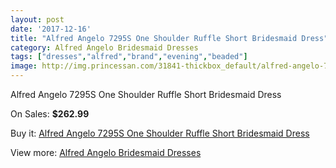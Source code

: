 ```yaml
---
layout: post
date: '2017-12-16'
title: "Alfred Angelo 7295S One Shoulder Ruffle Short Bridesmaid Dress"
category: Alfred Angelo Bridesmaid Dresses
tags: ["dresses","alfred","brand","evening","beaded"]
image: http://img.princessan.com/31841-thickbox_default/alfred-angelo-7295s-one-shoulder-ruffle-short-bridesmaid-dress.jpg
---
```

Alfred Angelo 7295S One Shoulder Ruffle Short Bridesmaid Dress

On Sales: **$262.99**
<a href="https://www.princessan.com/en/14504-alfred-angelo-7295s-one-shoulder-ruffle-short-bridesmaid-dress.html"><amp-img layout="responsive" width="600" height="600" src="//img.princessan.com/31841-thickbox_default/alfred-angelo-7295s-one-shoulder-ruffle-short-bridesmaid-dress.jpg" alt="Alfred Angelo 7295S One Shoulder Ruffle Short Bridesmaid Dress 0" /></a>

Buy it: [Alfred Angelo 7295S One Shoulder Ruffle Short Bridesmaid Dress](https://www.princessan.com/en/14504-alfred-angelo-7295s-one-shoulder-ruffle-short-bridesmaid-dress.html "Alfred Angelo 7295S One Shoulder Ruffle Short Bridesmaid Dress")

View more: [Alfred Angelo Bridesmaid Dresses](https://www.princessan.com/en/106- "Alfred Angelo Bridesmaid Dresses")